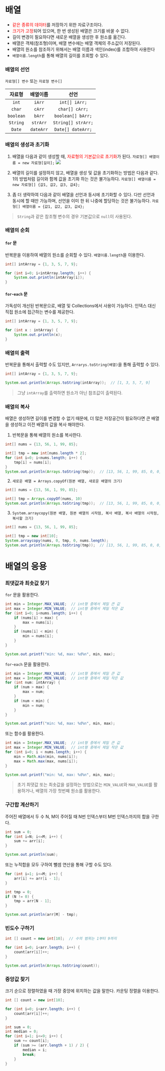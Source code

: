 # 배열
- <span style="color: red;">같은 종류의 데이터</span>를 저장하기 위한 자료구조이다.
- <span style="color: red;">크기가 고정</span>되어 있으며, 한 번 생성된 배열은 크기를 바꿀 수 없다.
- 길이 변경이 필요하다면 새로운 배열을 생성한 후 원소를 옮긴다.
- 배열은 객체(참조형)이며, 배열 변수에는 배열 객체의 주소값이 저장된다.
- 배열의 원소를 참조하기 위해서는 배열 이름과 색인(index)를 조합하여 사용한다
- `배열이름.length`를 통해 배열의 길이를 조회할 수 있다.

### 배열의 선언
`자료형[] 변수` 또는 `자료형 변수[]`

|자료형|배열이름|선언|
|:---:|:---:|:---:|
|`int`|`iArr`|`int[] iArr;`|
|`char`|`cArr`|`char[] cArr;`|
|`boolean`|`bArr`|`boolean[] bArr;`|
|`String`|`strArr`|`String[] strArr;`|
|`Date`|`dateArr`|`Date[] dateArr;`|

### 배열의 생성과 초기화
1. 배열을 다음과 같이 생성할 때, <span style="color: red;">자료형의 기본값으로 초기화</span>가 된다.
`자료형[] 배열이름 = new 자료형[길이];`
![](https://velog.velcdn.com/images/pyoung/post/e983352b-4a57-4f05-9a95-48431611b303/image.png)

2. 배열의 길이를 설정하지 않고, 배열을 생성 및 값을 초기화하는 방법은 다음과 같다. 1의 방법처럼 길이와 함께 값을 초기화 하는 것은 불가능하다.
`자료형[] 배열이름 = new 자료형[] {값1, 값2, 값3, 값4};`

3. 좀 더 생략하여 다음과 같이 배열을 선언과 동시에 초기화할 수 있다. 다만 선언과 동시에 할 때만 가능하며, 선언을 이미 한 뒤 나중에 할당하는 것은 불가능하다.
`자료형[] 배열이름 = {값1, 값2, 값3, 값4};`

> `String`과 같은 참조형 변수의 경우 기본값으로 `null`이 사용된다.

### 배열의 순회
#### `for` 문
반복문을 이용하여 배열의 원소를 순회할 수 있다. `배열이름.length`을 이용한다.
```java
int[] intArray = {1, 3, 5, 7, 9};

for (int i=0; i<intArray.length; i++) {
	System.out.println(intArray[i]);
}
```

#### `for`-`each` 문
가독성이 개선된 반복문으로, 배열 및 Collections에서 사용이 가능하다. 인덱스 대신 직접 원소에 접근하는 변수를 제공한다.
```java
int[] intArray = {1, 3, 5, 7, 9};

for (int x : intArray) {
	System.out.println(x);
}
```

### 배열의 출력
반복문을 통해서 출력할 수도 있지만, `Arrarys.toString(배열)`을 통해 출력할 수 있다.
```java
int[] intArray = {1, 3, 5, 7, 9};

System.out.println(Arrays.toString(intArray));  // [1, 3, 5, 7, 9]
```

> 그냥 `intArray`를 출력하면 원소가 아닌 참조값이 출력된다.

### 배열의 복사
배열은 생성하면 길이를 변경할 수 없기 때문에, 더 많은 저장공간이 필요하다면 큰 배열을 생성하고 이전 배열의 값을 복사 해야한다.

1. 반복문을 통해 배열의 원소를 복사한다.
  ```java
  int[] nums = {13, 56, 1, 99, 85};

  int[] tmp = new int[nums.length * 2];
  for (int i=0; i<nums.length; i++) {
      tmp[i] = nums[i];
  }
  System.out.println(Arrays.toString(tmp));  // [13, 56, 1, 99, 85, 0, 0, 0, 0, 0]
  ```
2. `새로운 배열 = Arrays.copyOf(원본 배열, 새로운 배열의 크기)`
  ```java
  int[] nums = {13, 56, 1, 99, 85};

  int[] tmp = Arrays.copyOf(nums, 10)
  System.out.println(Arrays.toString(tmp));  // [13, 56, 1, 99, 85, 0, 0, 0, 0, 0]
  ```

3. `System.arraycopy(원본 배열, 원본 배열의 시작점, 복사 배열, 복사 배열의 시작점, 복사할 크기)`
  ```java
  int[] nums = {13, 56, 1, 99, 85};

  int[] tmp = new int[10];
  System.arraycopy(nums, 0, tmp, 0, nums.length);
  System.out.println(Arrays.toString(tmp));  // [13, 56, 1, 99, 85, 0, 0, 0, 0, 0]
  ```
  
# 배열의 응용
### 최댓값과 최솟값 찾기
`for` 문을 활용한다.
```java
int min = Integer.MAX_VALUE;  // int형 중에서 제일 큰 값
int max = Integer.MIN_VALUE;  // int형 중에서 제일 작은 값
for (int i=0; i<nums.length; i++) {
	if (nums[i] > max) {
    	max = nums[i];
	}
    if (nums[i] < min) {
    	min = nums[i];
	}
}

System.out.printf("min: %d, max: %d%n", min, max);
```
`for`-`each` 문을 활용한다.
```java
int min = Integer.MAX_VALUE;  // int형 중에서 제일 큰 값
int max = Integer.MIN_VALUE;  // int형 중에서 제일 작은 값
for (int num: intArray) {
	if (num > max) {
    	max = num;
	}
    if (num < min) {
    	min = num;
	}
}

System.out.printf("min: %d, max: %d%n", min, max);
```
또는 함수를 활용한다.
```java
int min = Integer.MAX_VALUE;  // int형 중에서 제일 큰 값
int max = Integer.MIN_VALUE;  // int형 중에서 제일 작은 값
for (int i=0; i < nums.length; i++) {
	min = Math.min(min, nums[i]);
    max = Math.max(max, nums[i]);
}

System.out.printf("min: %d, max: %d%n", min, max);
```

> 초기 최댓값 또는 최솟값을 설정하는 방법으로는 `MIN_VALUE`와 `MAX_VALUE`를 활용하거나, 배열의 가장 첫번째 원소를 활용한다.

### 구간합 계산하기
주어진 배열에서 두 수 N, M이 주어질 때 N번 인덱스부터 M번 인덱스까지의 합을 구한다.
```java
int sum = 0;
for (int i=N; i<=M; i++) {
	sum += arr[i];
}

System.out.println(sum);
```
또는 누적합을 모두 구하여 뺄셈 연산을 통해 구할 수도 있다.
```java
for (int i=1; i<=M; i++) {
	arr[i] += arr[i - 1];
}

int tmp = 0;
if (N != 0) {
	tmp = arr[N - 1];
}

System.out.println(arr[M] - tmp);
```

### 빈도수 구하기
```java
int [] count = new int[10];  // 수의 범위는 1부터 9까지

for (int i=0; i<arr.length; i++) {
	count[arr[i]]++;
}

System.out.println(Arrays.toString(count));
```

### 중앙값 찾기
크기 순으로 정렬하였을 때 가장 중앙에 위치하는 값을 말한다. 카운팅 정렬을 이용한다.
```java
int [] count = new int[10];

for (int i=0; i<arr.length; i++) {
	count[arr[i]]++;
}

int sum = 0;
int median = 0;
for (int i=1; i<=9; i++) {
	sum += count[i];
    if (sum >= (arr.length + 1) / 2) {
    	median = i;
    	break;
	}
}
```
